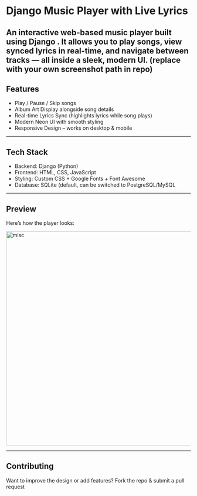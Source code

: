 # Django Music Player with Live Lyrics

An interactive web-based music player built using Django .
It allows you to play songs, view synced lyrics in real-time, and navigate between tracks — all inside a sleek, modern UI.
(replace with your own screenshot path in repo)
---
## Features

- Play / Pause / Skip songs
- Album Art Display alongside song details
- Real-time Lyrics Sync (highlights lyrics while song plays)
- Modern Neon UI with smooth styling
- Responsive Design – works on desktop & mobile
---
## Tech Stack

- Backend: Django (Python)
- Frontend: HTML, CSS, JavaScript
- Styling: Custom CSS + Google Fonts + Font Awesome
- Database: SQLite (default, can be switched to PostgreSQL/MySQL

---
## Preview

Here’s how the player looks: 




<img width="1316" height="584" alt="misc" src="https://github.com/user-attachments/assets/de6bae96-46ef-458d-9783-33fce0607508" />

--- 
## Contributing

Want to improve the design or add features? Fork the repo & submit a pull request 
